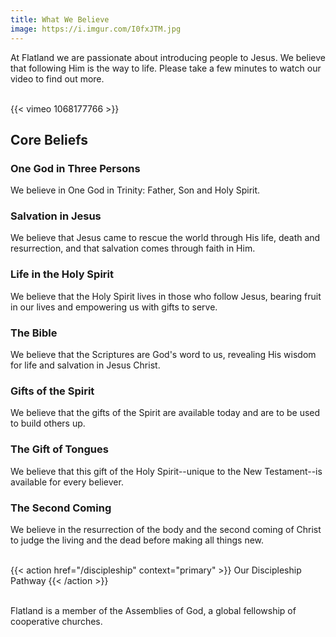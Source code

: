 ```yaml
---
title: What We Believe
image: https://i.imgur.com/I0fxJTM.jpg
---
```


At Flatland we are passionate about introducing people to Jesus. We believe that following Him is the way to life. Please take a few minutes to watch our video to find out more.<br><br>

{{< vimeo 1068177766 >}}

## Core Beliefs

### One God in Three Persons

We believe in One God in Trinity: Father, Son and Holy Spirit.

### Salvation in Jesus

We believe that Jesus came to rescue the world through His life, death and resurrection, and that salvation comes through faith in Him.

### Life in the Holy Spirit

We believe that the Holy Spirit lives in those who follow Jesus, bearing fruit in our lives and empowering us with gifts to serve.

### The Bible

We believe that the Scriptures are God's word to us, revealing His wisdom for life and salvation in Jesus Christ.

### Gifts of the Spirit

We believe that the gifts of the Spirit are available today and are to be used to build others up.

### The Gift of Tongues

We believe that this gift of the Holy Spirit--unique to the New Testament--is available for every believer.

### The Second Coming

We believe in the resurrection of the body and the second coming of Christ to judge the living and the dead before making all things new.<br><br>

{{< action href="/discipleship" context="primary" >}}
Our Discipleship Pathway
{{< /action >}}<br><br>

Flatland is a member of the Assemblies of God, a global fellowship of cooperative churches.
